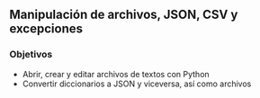 ## Manipulación de archivos, JSON, CSV y excepciones

### Objetivos

- Abrir, crear y editar archivos de textos con Python
- Convertir diccionarios a JSON y viceversa, así como archivos
